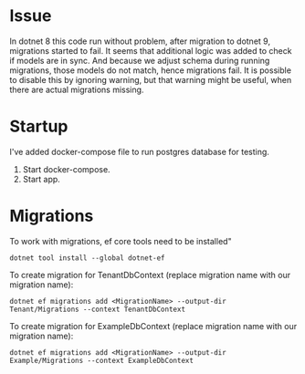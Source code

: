 # Issue
In dotnet 8 this code run without problem, after migration to dotnet 9, migrations started to fail.
It seems that additional logic was added to check if models are in sync.
And because we adjust schema during running migrations, those models do not match, hence migrations fail.
It is possible to disable this by ignoring warning, but that warning might be useful, when there are actual migrations missing.

# Startup
I've added docker-compose file to run postgres database for testing.
1. Start docker-compose.
2. Start app.

# Migrations
To work with migrations, ef core tools need to be installed"
```shell
dotnet tool install --global dotnet-ef        
```

To create migration for TenantDbContext (replace migration name with our migration name):
```shell
dotnet ef migrations add <MigrationName> --output-dir Tenant/Migrations --context TenantDbContext 
```

To create migration for ExampleDbContext (replace migration name with our migration name):
```shell
dotnet ef migrations add <MigrationName> --output-dir Example/Migrations --context ExampleDbContext
```
